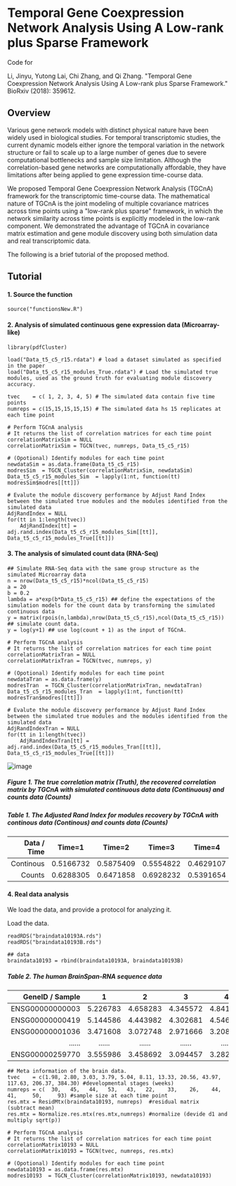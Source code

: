 # Temporal Gene Coexpression Network Analysis Using A Low-rank plus Sparse Framework

Code for 

Li, Jinyu, Yutong Lai, Chi Zhang, and Qi Zhang. "Temporal Gene Coexpression Network Analysis Using A Low-rank plus Sparse Framework." BioRxiv (2018): 359612.

## Overview


Various gene network models with distinct physical nature have been widely used in biological studies. For temporal transcriptomic studies, the current dynamic models either ignore the temporal variation in the network structure or fail to scale up to a large number of genes due to severe computational bottlenecks and sample size limitation. Although the correlation-based gene networks are computationally affordable, they have limitations after being applied to gene expression time-course data. 

We proposed Temporal Gene Coexpression Network Analysis (TGCnA) framework for the transcriptomic time-course data. The mathematical nature of TGCnA is the joint modeling of multiple covariance matrices across time points using a "low-rank plus sparse" framework, in which the network similarity across time points is explicitly modeled in the low-rank component. 
We demonstrated the advantage of TGCnA in covariance matrix estimation and gene module discovery using both simulation data and real transcriptomic data.

The following is a brief tutorial of the proposed method.

## Tutorial

#### 1. Source the function
```
source("functionsNew.R")
```
#### 2. Analysis of simulated continuous gene expression data (Microarray-like)
```
library(pdfCluster)

load("Data_t5_c5_r15.rdata") # load a dataset simulated as specified in the paper
load("Data_t5_c5_r15_modules_True.rdata") # Load the simulated true modules, used as the ground truth for evaluating module discovery accuracy.

tvec    = c( 1, 2, 3, 4, 5) # The simulated data contain five time points 
numreps = c(15,15,15,15,15) # The simulated data hs 15 replicates at each time point

# Perform TGCnA analysis
# It returns the list of correlation matrices for each time point
correlationMatrixSim = NULL
correlationMatrixSim = TGCN(tvec, numreps, Data_t5_c5_r15)

# (Opotional) Identify modules for each time point
newdataSim = as.data.frame(Data_t5_c5_r15)
modresSim  = TGCN_Cluster(correlationMatrixSim, newdataSim)
Data_t5_c5_r15_modules_Sim  = lapply(1:nt, function(tt) modresSim$modres[[tt]])

# Evalute the module discovery performance by Adjust Rand Index between the simulated true modules and the modules identified from the simulated data
AdjRandIndex = NULL
for(tt in 1:length(tvec))	
    AdjRandIndex[tt] = adj.rand.index(Data_t5_c5_r15_modules_Sim[[tt]], Data_t5_c5_r15_modules_True[[tt]])
```

#### 3. The analysis of simulated count data (RNA-Seq)
```
## Simulate RNA-Seq data with the same group structure as the simulated Microarray data
n = nrow(Data_t5_c5_r15)*ncol(Data_t5_c5_r15)
a = 20
b = 0.2
lambda = a*exp(b*Data_t5_c5_r15) ## define the expectations of the simulation models for the count data by transforming the simulated continuous data
y = matrix(rpois(n,lambda),nrow(Data_t5_c5_r15),ncol(Data_t5_c5_r15)) ## simulate count data.
y = log(y+1) ## use log(count + 1) as the input of TGCnA.

# Perform TGCnA analysis
# It returns the list of correlation matrices for each time point
correlationMatrixTran = NULL
correlationMatrixTran = TGCN(tvec, numreps, y)

# (Opotional) Identify modules for each time point
newdataTran = as.data.frame(y)
modresTran  = TGCN_Cluster(correlationMatrixTran, newdataTran)
Data_t5_c5_r15_modules_Tran  = lapply(1:nt, function(tt) modresTran$modres[[tt]])

# Evalute the module discovery performance by Adjust Rand Index between the simulated true modules and the modules identified from the simulated data
AdjRandIndexTran = NULL
for(tt in 1:length(tvec))	
    AdjRandIndexTran[tt] = adj.rand.index(Data_t5_c5_r15_modules_Tran[[tt]], Data_t5_c5_r15_modules_True[[tt]])
```


![image](https://user-images.githubusercontent.com/46899273/56257546-360faf00-6092-11e9-8f63-97cd68a73f95.png)
##### Figure 1. The true correlation matrix (Truth), the recovered correlation matrix by TGCnA with simulated continuous data data (Continuous) and counts data (Counts)


##### Table 1. The Adjusted Rand Index for modules recovery by TGCnA with continous data (Continous) and counts data (Counts)
Data / Time |Time=1        |Time=2        |Time=3        |Time=4        |Time=5
-----------:|:------------:|:------------:|:------------:|:------------:|:------------
Continous         |0.5166732     |0.5875409     |0.5554822     |0.4629107     |0.8039664
Counts        |0.6288305     |0.6471858     |0.6928232     |0.5391654     |0.4025173



#### 4. Real data analysis
We load the data, and provide a protocol for analyzing it.

Load the data.
```
readRDS("braindata10193A.rds")
readRDS("braindata10193B.rds")

## data
braindata10193 = rbind(braindata10193A, braindata10193B)
```
##### Table 2. The human BrainSpan-RNA sequence data
GeneID / Sample |1        |2        |3        |4        |5        |6        |......  |524        
---------------:|:-------:|:-------:|:-------:|:-------:|:-------:|:-------:|:------:|:--------
ENSG00000000003 |5.226783 |4.658283 |4.345572 |4.841400 |4.392196 |3.970916 |......  |2.029566     
ENSG00000000419 |5.144586 |4.443982 |4.302681 |4.546363 |4.338313 |3.587409 |......  |4.900434     
ENSG00000001036 |3.471608 |3.072748 |2.971666 |3.208103 |3.200653 |3.031687 |......  |2.757560
......          |......   |......   |......   |......   |......   |......   |......  |......
ENSG00000259770 |3.555986 |3.458692 |3.094457 |3.282903 |3.154652 |2.900298 |......  |3.080229

```
## Meta information of the brain data.
tvec    = c(1.98, 2.80, 3.03, 3.79, 5.04, 8.11, 13.33, 20.56, 43.97, 117.63, 206.37, 384.30) #developmental stages (weeks)
numreps = c(  30,   45,   44,   53,   43,   22,    33,    26,    44,     41,     50,     93) #sample size at each time point
res.mtx = ResidMtx(braindata10193, numreps)  #residual matrix (subtract mean)
res.mtx = Normalize.res.mtx(res.mtx,numreps) #normalize (devide d1 and multiply sqrt(p))

# Perform TGCnA analysis
# It returns the list of correlation matrices for each time point
correlationMatrix10193 = NULL
correlationMatrix10193 = TGCN(tvec, numreps, res.mtx)

# (Opotional) Identify modules for each time point
newdata10193 = as.data.frame(res.mtx)
modres10193  = TGCN_Cluster(correlationMatrix10193, newdata10193)
```



